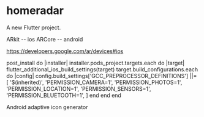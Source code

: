 # homeradar

A new Flutter project.

ARkit -- ios
ARCore -- android

https://developers.google.com/ar/devices#ios

post_install do |installer|
  installer.pods_project.targets.each do |target|
    flutter_additional_ios_build_settings(target)
    target.build_configurations.each do |config|
      config.build_settings['GCC_PREPROCESSOR_DEFINITIONS'] ||= [
        '$(inherited)',
        'PERMISSION_CAMERA=1',
        'PERMISSION_PHOTOS=1',
        'PERMISSION_LOCATION=1',
        'PERMISSION_SENSORS=1',
        'PERMISSION_BLUETOOTH=1',
      ]
    end
  end
end

Android adaptive icon generator
